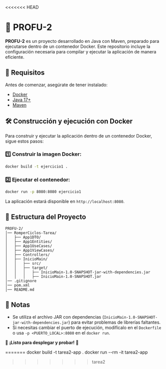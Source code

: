 <<<<<<< HEAD
# 🚀 PROFU-2

**PROFU-2** es un proyecto desarrollado en Java con Maven, preparado para ejecutarse dentro de un contenedor Docker. Este repositorio incluye la configuración necesaria para compilar y ejecutar la aplicación de manera eficiente.

## 📌 Requisitos

Antes de comenzar, asegúrate de tener instalado:

- [Docker](https://www.docker.com/)
- [Java 17+](https://www.oracle.com/java/technologies/javase-jdk17-downloads.html)
- [Maven](https://maven.apache.org/)

## 🛠️ Construcción y ejecución con Docker

Para construir y ejecutar la aplicación dentro de un contenedor Docker, sigue estos pasos:

### 1️⃣ Construir la imagen Docker:

```sh
docker build -t ejercicio1 .
```

### 2️⃣ Ejecutar el contenedor:

```sh
docker run -p 8080:8080 ejercicio1
```

La aplicación estará disponible en `http://localhost:8080`.

## 📁 Estructura del Proyecto

```
PROFU-2/
│── RomperCiclos-Tarea/
│   ├── App1DTO/
│   ├── App1Entities/
│   ├── App1UseCases/
│   ├── App1ViewCases/
│   ├── Controllers/
│   ├── InicioMain/
│   │   ├── src/
│   │   ├── target/
│   │   │   ├── InicioMain-1.0-SNAPSHOT-jar-with-dependencies.jar
│   │   │   ├── InicioMain-1.0-SNAPSHOT.jar
│── .gitignore
│── pom.xml
│── README.md
```

## 🎯 Notas

- Se utiliza el archivo JAR con dependencias (`InicioMain-1.0-SNAPSHOT-jar-with-dependencies.jar`) para evitar problemas de librerías faltantes.
- Si necesitas cambiar el puerto de ejecución, modifícalo en el `Dockerfile` o usa `-p <PUERTO_LOCAL>:8080` en el `docker run`.

📌 **¡Listo para desplegar y probar!** 🚀

=======
docker build -t tarea2-app . 
docker run --rm -it tarea2-app
>>>>>>> tarea2
